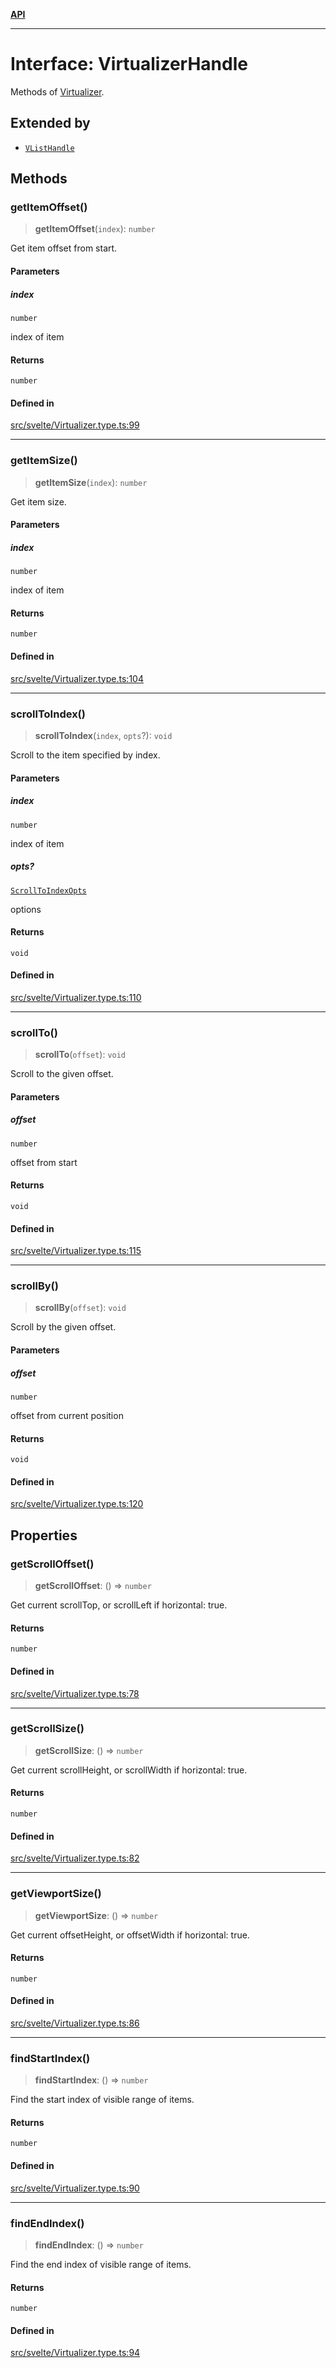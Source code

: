 [**API**](../../API.md)

***

# Interface: VirtualizerHandle

Methods of [Virtualizer](../variables/VList.md).

## Extended by

- [`VListHandle`](VListHandle.md)

## Methods

### getItemOffset()

> **getItemOffset**(`index`): `number`

Get item offset from start.

#### Parameters

##### index

`number`

index of item

#### Returns

`number`

#### Defined in

[src/svelte/Virtualizer.type.ts:99](https://github.com/inokawa/virtua/blob/821400e846ec2c2c787245e430bae0769921405f/src/svelte/Virtualizer.type.ts#L99)

***

### getItemSize()

> **getItemSize**(`index`): `number`

Get item size.

#### Parameters

##### index

`number`

index of item

#### Returns

`number`

#### Defined in

[src/svelte/Virtualizer.type.ts:104](https://github.com/inokawa/virtua/blob/821400e846ec2c2c787245e430bae0769921405f/src/svelte/Virtualizer.type.ts#L104)

***

### scrollToIndex()

> **scrollToIndex**(`index`, `opts`?): `void`

Scroll to the item specified by index.

#### Parameters

##### index

`number`

index of item

##### opts?

[`ScrollToIndexOpts`](../../react/interfaces/ScrollToIndexOpts.md)

options

#### Returns

`void`

#### Defined in

[src/svelte/Virtualizer.type.ts:110](https://github.com/inokawa/virtua/blob/821400e846ec2c2c787245e430bae0769921405f/src/svelte/Virtualizer.type.ts#L110)

***

### scrollTo()

> **scrollTo**(`offset`): `void`

Scroll to the given offset.

#### Parameters

##### offset

`number`

offset from start

#### Returns

`void`

#### Defined in

[src/svelte/Virtualizer.type.ts:115](https://github.com/inokawa/virtua/blob/821400e846ec2c2c787245e430bae0769921405f/src/svelte/Virtualizer.type.ts#L115)

***

### scrollBy()

> **scrollBy**(`offset`): `void`

Scroll by the given offset.

#### Parameters

##### offset

`number`

offset from current position

#### Returns

`void`

#### Defined in

[src/svelte/Virtualizer.type.ts:120](https://github.com/inokawa/virtua/blob/821400e846ec2c2c787245e430bae0769921405f/src/svelte/Virtualizer.type.ts#L120)

## Properties

### getScrollOffset()

> **getScrollOffset**: () => `number`

Get current scrollTop, or scrollLeft if horizontal: true.

#### Returns

`number`

#### Defined in

[src/svelte/Virtualizer.type.ts:78](https://github.com/inokawa/virtua/blob/821400e846ec2c2c787245e430bae0769921405f/src/svelte/Virtualizer.type.ts#L78)

***

### getScrollSize()

> **getScrollSize**: () => `number`

Get current scrollHeight, or scrollWidth if horizontal: true.

#### Returns

`number`

#### Defined in

[src/svelte/Virtualizer.type.ts:82](https://github.com/inokawa/virtua/blob/821400e846ec2c2c787245e430bae0769921405f/src/svelte/Virtualizer.type.ts#L82)

***

### getViewportSize()

> **getViewportSize**: () => `number`

Get current offsetHeight, or offsetWidth if horizontal: true.

#### Returns

`number`

#### Defined in

[src/svelte/Virtualizer.type.ts:86](https://github.com/inokawa/virtua/blob/821400e846ec2c2c787245e430bae0769921405f/src/svelte/Virtualizer.type.ts#L86)

***

### findStartIndex()

> **findStartIndex**: () => `number`

Find the start index of visible range of items.

#### Returns

`number`

#### Defined in

[src/svelte/Virtualizer.type.ts:90](https://github.com/inokawa/virtua/blob/821400e846ec2c2c787245e430bae0769921405f/src/svelte/Virtualizer.type.ts#L90)

***

### findEndIndex()

> **findEndIndex**: () => `number`

Find the end index of visible range of items.

#### Returns

`number`

#### Defined in

[src/svelte/Virtualizer.type.ts:94](https://github.com/inokawa/virtua/blob/821400e846ec2c2c787245e430bae0769921405f/src/svelte/Virtualizer.type.ts#L94)

